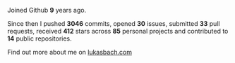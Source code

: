 Joined Github **9** years ago.

Since then I pushed **3046** commits, opened **30** issues, submitted **33** pull requests, received **412** stars across **85** personal projects and contributed to **14** public repositories.

Find out more about me on [lukasbach.com](https://lukasbach.com)

